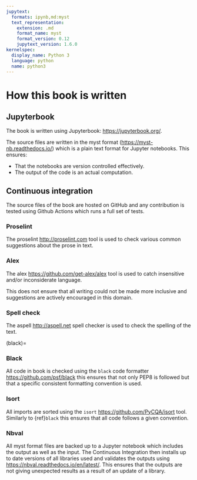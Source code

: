 ```yaml
---
jupytext:
  formats: ipynb,md:myst
  text_representation:
    extension: .md
    format_name: myst
    format_version: 0.12
    jupytext_version: 1.6.0
kernelspec:
  display_name: Python 3
  language: python
  name: python3
---
```


# How this book is written

## Jupyterbook

The book is written using Jupyterbook: <https://jupyterbook.org/>.

The source files are written in the myst format
(<https://myst-nb.readthedocs.io/>) which is a plain text format for
Jupyter notebooks. This ensures:

- That the notebooks are version controlled effectively.
- The output of the code is an actual computation.

## Continuous integration

The source files of the book are hosted on GitHub and any contribution is tested
using Github Actions which runs a full set of tests.

### Proselint

The proselint <http://proselint.com> tool is used to check various common
suggestions about the prose in text.

### Alex

The alex <https://github.com/get-alex/alex> tool is used to catch insensitive
and/or inconsiderate language.

This does not ensure that all writing could not be made more inclusive and
suggestions are actively encouraged in this domain.

### Spell check

The aspell <http://aspell.net> spell checker is used to check the spelling of
the text.

<!--alex disable black-->
(black)=
### Black

All code in book is checked using the `black` code formatter
<https://github.com/psf/black> this ensures that not only PEP8 is followed but
that a specific consistent formatting convention is used.
<!--alex enable black-->

### Isort

All imports are sorted using the `isort`
<https://github.com/PyCQA/isort> tool. Similarly to {ref}`black` this ensures
that all code follows a given convention.

### Nbval

All myst format files are backed up to a Jupyter notebook which includes the
output as well as the input. The Continuous Integration then installs up to
date versions of all libraries used and validates the outputs using
<https://nbval.readthedocs.io/en/latest/>. This ensures that the outputs are not
giving unexpected results as a result of an update of a library.
